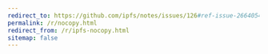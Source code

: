 ```yaml
---
redirect_to: https://github.com/ipfs/notes/issues/126#ref-issue-266405444
permalink: /r/nocopy.html
redirect_from: /r/ipfs-nocopy.html
sitemap: false
---
```

